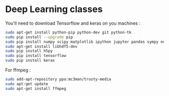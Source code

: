 # Deep Learning classes

You'll need to download Tensorflow and keras on you machines :
``` bash
sudo apt-get install python-pip python-dev git python-tk
sudo pip install --upgrade pip
sudo pip install numpy scipy matplotlib ipython jupyter pandas sympy nose
sudo apt-get install libhdf5-dev
sudo pip install h5py
sudo pip install tensorflow
sudo pip install keras
```

For ffmpeg :
``` bash
sudo add-apt-repository ppa:mc3man/trusty-media
sudo apt-get update
sudo apt-get install ffmpeg
```